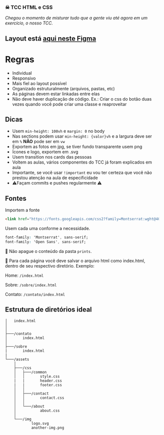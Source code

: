 ### ☠ TCC HTML e CSS

*Chegou o momento de misturar tudo que a gente viu até agora em um exercício, o nosso TCC.*

## Layout está [aqui neste Figma](https://www.figma.com/file/IvRyMgaJCedXHD9f2xhbfz/Crescer-2020-02?node-id=1812%3A324)

# Regras
- Individual
- Responsivo
- Mais fiel ao layout possível
- Organizado estruturalmente (arquivos, pastas, etc)
- As páginas devem estar linkadas entre elas
- Não deve haver duplicação de código. Ex.: Criar o css do botão duas vezes quando você pode criar uma classe e reaproveitar

## Dicas
- Usem `min-height: 100vh` e `margin: 0` no body
- Nas sections podem usar `min-height: {valor}vh` e a largura deve ser em `%` **NÃO** pode ser em `vw`
- Exportem as fotos em jpg, se tiver fundo transparente usem png
- Ícones e logo, exportem em .svg
- Usem transition nos cards das pessoas
- Voltem as aulas, vários componentes do TCC já foram explicados em aula
- Importante, se você usar `!important` eu vou ter certeza que você não prestou atenção na aula de especificidade
- ⚠Façam commits e pushes regularmente ⚠


## Fontes
Importem a fonte
``` html
<link href="https://fonts.googleapis.com/css2?family=Montserrat:wght@400;700&family=Open+Sans&display=swap" rel="stylesheet">
```

Usem cada uma conforme a necessidade.
```css
font-family: 'Montserrat', sans-serif;
font-family: 'Open Sans', sans-serif;
```


🚧 Não apague o conteúdo da pasta `prints`.

🚧 Para cada página você deve salvar o arquivo html como index.html, dentro de seu respectivo diretório. Exemplo:

Home: `/index.html`

Sobre: `/sobre/index.html`

Contato: `/contato/index.html`


## Estrutura de diretórios ideal
```
│   index.html
│
│
├───/contato
│       index.html
│
├───/sobre
|       index.html
|
└───/assets
    │
    ├───/css
    │   ├───/common
    │   │       style.css
    |   |       header.css
    |   |       footer.css
    │   │
    │   ├───/contact
    │   │       contact.css
    │   │
    │   └───/about
    │           about.css
    │
    └───/img
            logo.svg
            another-img.png


```
